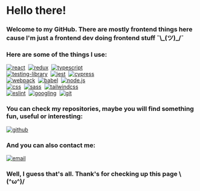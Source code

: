 
# Hello there!

### Welcome to my GitHub. There are mostly frontend things here cause I'm just a frontend dev doing frontend stuff ¯\\\_(ツ)\_/¯

### Here are some of the things I use:

<a href="https://reactjs.org/">
  <img alt="react" src="https://img.shields.io/badge/react-474747.svg?&style=for-the-badge&logo=react&logoColor=fff&logoWidth=20&labelColor=696969" /></a>&nbsp;
<a href="https://redux.js.org/">
  <img alt="redux" src="https://img.shields.io/badge/redux-474747.svg?&style=for-the-badge&logo=redux&logoColor=fff&logoWidth=20&labelColor=696969" /></a>&nbsp;
<a href="https://www.typescriptlang.org/">
  <img alt="typescript" src="https://img.shields.io/badge/typescript-474747.svg?&style=for-the-badge&logo=typescript&logoColor=fff&logoWidth=20&labelColor=696969" /></a>&nbsp;
  
  <br>
  
<a href="https://testing-library.com/docs/react-testing-library/intro/">
  <img alt="testing-library" src="https://img.shields.io/badge/React Testing Library-474747.svg?&style=for-the-badge&logo=testing-library&logoColor=fff&logoWidth=20&labelColor=696969" /></a>&nbsp;
<a href="https://jestjs.io/">
  <img alt="jest" src="https://img.shields.io/badge/jest-474747.svg?&style=for-the-badge&logo=jest&logoColor=fff&logoWidth=20&labelColor=696969" /></a>&nbsp;
<a href="https://www.cypress.io/">
  <img alt="cypress" src="https://img.shields.io/badge/cypress-474747.svg?&style=for-the-badge&logo=cypress&logoColor=fff&logoWidth=20&labelColor=696969" /></a>&nbsp;
    
  <br>

<a href="https://webpack.js.org/">
  <img alt="webpack" src="https://img.shields.io/badge/webpack-474747.svg?&style=for-the-badge&logo=webpack&logoColor=fff&logoWidth=20&labelColor=696969" /></a>&nbsp;
<a href="https://babeljs.io/">
  <img alt="babel" src="https://img.shields.io/badge/babel-474747.svg?&style=for-the-badge&logo=babel&logoColor=fff&logoWidth=20&labelColor=696969" /></a>&nbsp;
<a href="https://nodejs.org/en/">
  <img alt="node.js" src="https://img.shields.io/badge/node.js-474747.svg?&style=for-the-badge&logo=node.js&logoColor=fff&logoWidth=20&labelColor=696969" /></a>&nbsp;

  <br>

<a href="https://developer.mozilla.org/en-US/docs/Web/CSS">
  <img alt="css" src="https://img.shields.io/badge/css-474747.svg?&style=for-the-badge&logo=css3&logoColor=fff&logoWidth=20&labelColor=696969" /></a>&nbsp;
<a href="https://sass-lang.com/">
  <img alt="sass" src="https://img.shields.io/badge/sass-474747.svg?&style=for-the-badge&logo=sass&logoColor=fff&logoWidth=20&labelColor=696969" /></a>&nbsp;
<a href="https://tailwindcss.com/">
  <img alt="tailwindcss" src="https://img.shields.io/badge/tailwind css-474747.svg?&style=for-the-badge&logo=tailwindcss&logoColor=fff&logoWidth=20&labelColor=696969" /></a>&nbsp;


  <br>

<a href="https://eslint.org/">
  <img alt="eslint" src="https://img.shields.io/badge/eslint-474747.svg?&style=for-the-badge&logo=eslint&logoColor=fff&logoWidth=20&labelColor=696969" /></a>&nbsp;
<a href="https://google.com/">
  <img alt="googling" src="https://img.shields.io/badge/googling-474747.svg?&style=for-the-badge&logo=google&logoColor=fff&logoWidth=20&labelColor=696969" /></a>&nbsp;
<a href="https://git-scm.com/">
  <img alt="git" src="https://img.shields.io/badge/git-474747.svg?&style=for-the-badge&logo=git&logoColor=fff&logoWidth=20&labelColor=696969" /></a>&nbsp;


### You can check my repositories, maybe you will find something fun, useful or interesting:
<a href="https://github.com/FairlyTales?tab=repositories">
  <img alt="github" src="https://img.shields.io/badge/repositories-474747.svg?&style=for-the-badge&logo=github&logoColor=fff&logoWidth=20&labelColor=696969" /></a>

### And you can also contact me:
<a href="mailto:khnychkin_kirill@tutanota.com">
  <img alt="email" src="https://img.shields.io/badge/email-474747.svg?&style=for-the-badge&logo=gmail&logoColor=fff&logoWidth=20&labelColor=696969" /></a>

### Well, I guess that's all. Thank's for checking up this page \\(^ω^)/
